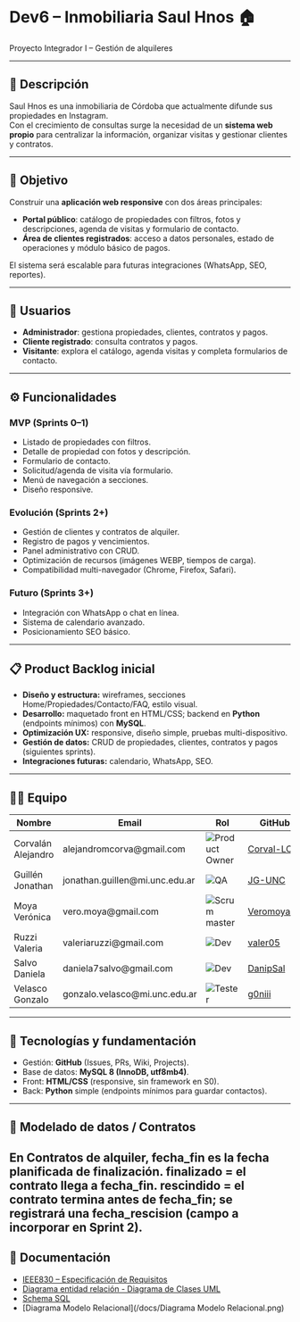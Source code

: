 # Dev6 – Inmobiliaria Saul Hnos 🏠
Proyecto Integrador I – Gestión de alquileres

---

## 📌 Descripción
Saul Hnos es una inmobiliaria de Córdoba que actualmente difunde sus propiedades en Instagram.  
Con el crecimiento de consultas surge la necesidad de un **sistema web propio** para centralizar la información, organizar visitas y gestionar clientes y contratos.

---

## 🎯 Objetivo
Construir una **aplicación web responsive** con dos áreas principales:
- **Portal público**: catálogo de propiedades con filtros, fotos y descripciones, agenda de visitas y formulario de contacto.
- **Área de clientes registrados**: acceso a datos personales, estado de operaciones y módulo básico de pagos.

El sistema será escalable para futuras integraciones (WhatsApp, SEO, reportes).

---

## 👥 Usuarios
- **Administrador**: gestiona propiedades, clientes, contratos y pagos.  
- **Cliente registrado**: consulta contratos y pagos.  
- **Visitante**: explora el catálogo, agenda visitas y completa formularios de contacto.  

---

## ⚙️ Funcionalidades
### MVP (Sprints 0–1)
- Listado de propiedades con filtros.
- Detalle de propiedad con fotos y descripción.
- Formulario de contacto.
- Solicitud/agenda de visita vía formulario.
- Menú de navegación a secciones.
- Diseño responsive.

### Evolución (Sprints 2+)
- Gestión de clientes y contratos de alquiler.
- Registro de pagos y vencimientos.
- Panel administrativo con CRUD.
- Optimización de recursos (imágenes WEBP, tiempos de carga).
- Compatibilidad multi-navegador (Chrome, Firefox, Safari).

### Futuro (Sprints 3+)
- Integración con WhatsApp o chat en línea.
- Sistema de calendario avanzado.
- Posicionamiento SEO básico.

---

## 📋 Product Backlog inicial
- **Diseño y estructura:** wireframes, secciones Home/Propiedades/Contacto/FAQ, estilo visual.
- **Desarrollo:** maquetado front en HTML/CSS; backend en **Python** (endpoints mínimos) con **MySQL**.
- **Optimización UX:** responsive, diseño simple, pruebas multi-dispositivo.
- **Gestión de datos:** CRUD de propiedades, clientes, contratos y pagos (siguientes sprints).
- **Integraciones futuras:** calendario, WhatsApp, SEO.

---

## 👨‍💻 Equipo

<table>
  <thead>
    <tr>
      <th>Nombre</th>
      <th>Email</th>
      <th>Rol</th>
      <th>GitHub</th>
    </tr>
  </thead>
  <tbody>
    <tr>
      <td>Corvalán Alejandro</td>
      <td>alejandromcorva@gmail.com</td>
      <td><img src="https://img.shields.io/badge/Product%20Owner-4B0082?style=for-the-badge" alt="Product Owner" /></td>
      <td><a href="https://github.com/Corval-LC">Corval-LC</a></td>
    </tr>
    <tr>
      <td>Guillén Jonathan</td>
      <td>jonathan.guillen@mi.unc.edu.ar</td>
      <td><img src="https://img.shields.io/badge/QA-DC143C?style=for-the-badge" alt="QA" /></td>
      <td><a href="https://github.com/JG-UNC">JG-UNC</a></td>
    </tr>
    <tr>
      <td>Moya Verónica</td>
      <td>vero.moya@gmail.com</td>
      <td><img src="https://img.shields.io/badge/Scrum%20master-2E8B57?style=for-the-badge" alt="Scrum master" /></td>
      <td><a href="https://github.com/Veromoya95">Veromoya95</a></td>
    </tr>
    <tr>
      <td>Ruzzi Valeria</td>
      <td>valeriaruzzi@gmail.com</td>
      <td><img src="https://img.shields.io/badge/Dev-DAA520?style=for-the-badge" alt="Dev" /></td>
      <td><a href="https://github.com/valer05">valer05</a></td>
    </tr>
    <tr>
      <td>Salvo Daniela</td>
      <td>daniela7salvo@gmail.com</td>
      <td><img src="https://img.shields.io/badge/Dev-DAA520?style=for-the-badge" alt="Dev" /></td>
      <td><a href="https://github.com/DanipSal">DanipSal</a></td>
    </tr>
    <tr>
      <td>Velasco Gonzalo</td>
      <td>gonzalo.velasco@mi.unc.edu.ar</td>
      <td><img src="https://img.shields.io/badge/Tester-4682B4?style=for-the-badge" alt="Tester" /></td>
      <td><a href="https://github.com/g0niii">g0niii</a></td>
    </tr>
  </tbody>
</table>


---
## 🧱 Tecnologías y fundamentación
- Gestión: **GitHub** (Issues, PRs, Wiki, Projects).
- Base de datos: **MySQL 8 (InnoDB, utf8mb4)**.
- Front: **HTML/CSS** (responsive, sin framework en S0).
- Back: **Python** simple (endpoints mínimos para guardar contactos).

---
## 🧱 Modelado de datos / Contratos
En Contratos de alquiler, fecha_fin es la fecha planificada de finalización.
finalizado = el contrato llega a fecha_fin.
rescindido = el contrato termina antes de fecha_fin; se registrará una fecha_rescision (campo a incorporar en Sprint 2).
---

## 📂 Documentación
- [IEEE830 – Especificación de Requisitos](./docs/IEEE830.pdf)  
- [Diagrama entidad relación - Diagrama de Clases UML](./docs/DER.pdf)  
- [Schema SQL](docs/schema.sql)
- [Diagrama Modelo Relacional](/docs/Diagrama Modelo Relacional.png)
